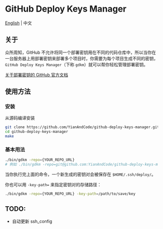 # GitHub Deploy Keys Manager

[English](README.md) | 中文

## 关于

众所周知，GitHub 不允许将同一个部署密钥用在不同的代码仓库中，所以当你在一台服务器上用部署密钥来部署多个项目时，你需要为每个项目生成不同的密钥，`GitHub Deploy Keys Manager`（下称 `gdkm`）就可以帮你轻松管理部署密钥。

[关于部署密钥的 GitHub 官方文档](https://docs.github.com/cn/developers/overview/managing-deploy-keys#%E5%9C%A8%E4%B8%80%E5%8F%B0%E6%9C%8D%E5%8A%A1%E5%99%A8%E4%B8%8A%E4%BD%BF%E7%94%A8%E5%A4%9A%E4%B8%AA%E4%BB%93%E5%BA%93)

## 使用方法

### 安装

从源码编译安装

```bash
git clone https://github.com/YianAndCode/github-deploy-keys-manager.git
cd github-deploy-keys-manager
make
```

### 基本用法

```bash
./bin/gdkm -repo={YOUR_REPO_URL}
# 例如 ./bin/gdkm -repo=git@github.com:YianAndCode/github-deploy-keys-manager.git
```

当你执行完上面的命令，一个新生成的密钥对会被保存在 `$HOME/.ssh/deploy/`。

你也可以用 `-key-path=` 来指定密钥对的存储路径：
```bash
./bin/gdkm -repo={YOUR_REPO_URL} -key-path=/path/to/save/key
```

## TODO:

 - 自动更新 ssh_config
